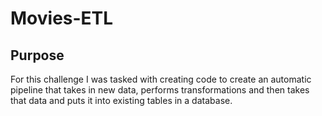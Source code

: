 # Movies-ETL
## Purpose
For this challenge I was tasked with creating code to create an automatic pipeline that takes in new data, performs transformations and then takes that data and puts it into existing tables in a database.
